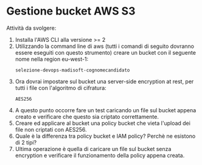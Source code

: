 # Gestione bucket AWS S3 

Attività da svolgere:

1. Installa l'AWS CLI alla versione >= 2 
2. Utilizzando la command line di aws (tutti i comandi di seguito dovranno essere eseguiti con questo strumento) creare un bucket con il seguente nome nella region eu-west-1:
   ```
   selezione-devops-madisoft-cognomecandidato
   ```
2. Ora dovrai impostare sul bucket una server-side encryption at rest, per tutti i file con l'algoritmo di cifratura:
   ```
   AES256
   ```
3. A questo punto occorre fare un test caricando un file sul bucket appena creato e verificare che questo sia criptato correttamente.
4. Creare ed applicare al bucket una policy bucket che vieta l'upload dei file non criptati con AES256. 
5. Quale è la differenza tra policy bucket e IAM policy? Perchè ne esistono di 2 tipi?
6. Ultima operazione è quella di caricare un file sul bucket senza encryption e verificare il funzionamento della policy appena creata.
